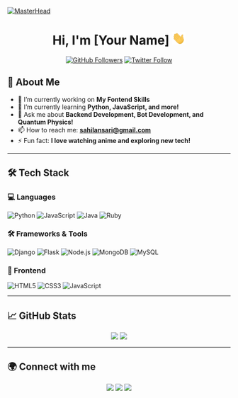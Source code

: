 [![MasterHead](https://1.bp.blogspot.com/-7A4WynwLsMw/XbBpCXG8fHI/AAAAAAAAMt4/uOa1bpLskYgrwGbllhSu2SDj_Mig8SXJQCLcBGAsYHQ/s1600/2000_600px.gif)](https://rishavchanda.io)

<h1 align="center">Hi, I'm [Your Name] <img src="https://raw.githubusercontent.com/ABSphreak/ABSphreak/master/gifs/Hi.gif" width="30px"></h1>

<p align="center">
  <a href="https://github.com/your-github-username"><img src="https://img.shields.io/github/followers/your-github-username?label=Followers&style=social" alt="GitHub Followers"></a>
  <a href="https://twitter.com/your-twitter-handle"><img src="https://img.shields.io/twitter/follow/your-twitter-handle?style=social" alt="Twitter Follow"></a>
</p>

## 🚀 About Me

- 🔭 I’m currently working on **My Fontend Skills**
- 🌱 I’m currently learning **Python, JavaScript, and more!**
- 💬 Ask me about **Backend Development, Bot Development, and Quantum Physics!**
- 📫 How to reach me: **[sahilansari@gmail.com](mailto:brokensahil6767@gmail.com)**
- ⚡ Fun fact: **I love watching anime and exploring new tech!**

---

## 🛠️ Tech Stack

### 💻 Languages
![Python](https://img.shields.io/badge/-Python-3776AB?style=flat&logo=python&logoColor=white)
![JavaScript](https://img.shields.io/badge/-JavaScript-F7DF1E?style=flat&logo=javascript&logoColor=black)
![Java](https://img.shields.io/badge/-Java-007396?style=flat&logo=java&logoColor=white)
![Ruby](https://img.shields.io/badge/-Ruby-CC342D?style=flat&logo=ruby&logoColor=white)

### 🛠️ Frameworks & Tools
![Django](https://img.shields.io/badge/-Django-092E20?style=flat&logo=django&logoColor=white)
![Flask](https://img.shields.io/badge/-Flask-000000?style=flat&logo=flask&logoColor=white)
![Node.js](https://img.shields.io/badge/-Node.js-339933?style=flat&logo=node.js&logoColor=white)
![MongoDB](https://img.shields.io/badge/-MongoDB-47A248?style=flat&logo=mongodb&logoColor=white)
![MySQL](https://img.shields.io/badge/-MySQL-4479A1?style=flat&logo=mysql&logoColor=white)

### 🎨 Frontend
![HTML5](https://img.shields.io/badge/-HTML5-E34F26?style=flat&logo=html5&logoColor=white)
![CSS3](https://img.shields.io/badge/-CSS3-1572B6?style=flat&logo=css3&logoColor=white)
![JavaScript](https://img.shields.io/badge/-JavaScript-F7DF1E?style=flat&logo=javascript&logoColor=black)

---

## 📈 GitHub Stats

<p align="center">
  <img src="https://github-readme-stats.vercel.app/api?username=your-github-username&show_icons=true&theme=radical" width="400px">
  <img src="https://github-readme-streak-stats.herokuapp.com/?user=your-github-username&theme=radical" width="400px">
</p>

---

## 🌍 Connect with me

<p align="center">
  <a href="https://github.com/your-github-username"><img src="https://img.shields.io/badge/GitHub-100000?style=for-the-badge&logo=github&logoColor=white"></a>
  <a href="https://twitter.com/your-twitter-handle"><img src="https://img.shields.io/badge/Twitter-1DA1F2?style=for-the-badge&logo=twitter&logoColor=white"></a>
  <a href="https://linkedin.com/in/your-linkedin"><img src="https://img.shields.io/badge/LinkedIn-0A66C2?style=for-the-badge&logo=linkedin&logoColor=white"></a>
</p>

